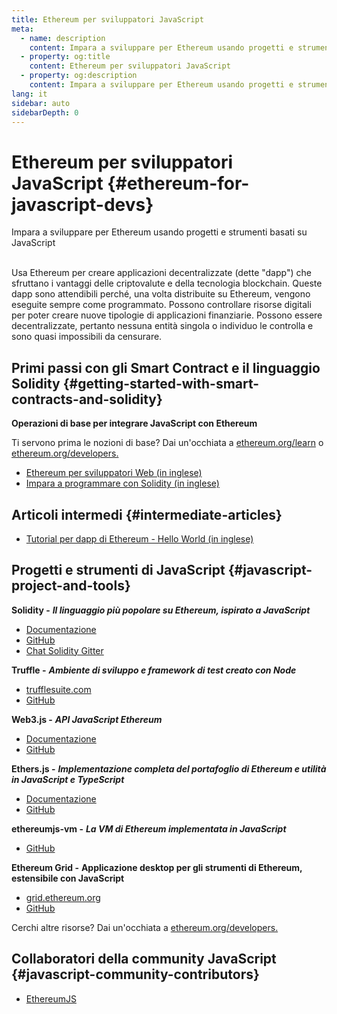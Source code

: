 ```yaml
---
title: Ethereum per sviluppatori JavaScript
meta:
  - name: description
    content: Impara a sviluppare per Ethereum usando progetti e strumenti basati su JavaScript
  - property: og:title
    content: Ethereum per sviluppatori JavaScript
  - property: og:description
    content: Impara a sviluppare per Ethereum usando progetti e strumenti basati su JavaScript
lang: it
sidebar: auto
sidebarDepth: 0
---
```


# Ethereum per sviluppatori JavaScript {#ethereum-for-javascript-devs}

<div class="featured">Impara a sviluppare per Ethereum usando progetti e strumenti basati su JavaScript</div><br>

Usa Ethereum per creare applicazioni decentralizzate (dette "dapp") che sfruttano i vantaggi delle criptovalute e della tecnologia blockchain. Queste dapp sono attendibili perché, una volta distribuite su Ethereum, vengono eseguite sempre come programmato. Possono controllare risorse digitali per poter creare nuove tipologie di applicazioni finanziarie. Possono essere decentralizzate, pertanto nessuna entità singola o individuo le controlla e sono quasi impossibili da censurare.

## Primi passi con gli Smart Contract e il linguaggio Solidity {#getting-started-with-smart-contracts-and-solidity}

**Operazioni di base per integrare JavaScript con Ethereum**

Ti servono prima le nozioni di base? Dai un'occhiata a [ethereum.org/learn](/learn/) o [ethereum.org/developers.](/developers/)

- [Ethereum per sviluppatori Web (in inglese)](https://medium.com/@mvmurthy/ethereum-for-web-developers-890be23d1d0c)
- [Impara a programmare con Solidity (in inglese)](https://cryptozombies.io/)

## Articoli intermedi {#intermediate-articles}

- [Tutorial per dapp di Ethereum - Hello World (in inglese)](https://medium.com/@mvmurthy/full-stack-hello-world-voting-ethereum-dapp-tutorial-part-1-40d2d0d807c2)

## Progetti e strumenti di JavaScript {#javascript-project-and-tools}

**Solidity -** **_Il linguaggio più popolare su Ethereum, ispirato a JavaScript_**

- [Documentazione](https://solidity.readthedocs.io)
- [GitHub](https://github.com/ethereum/solidity/)
- [Chat Solidity Gitter](https://gitter.im/ethereum/solidity/)

**Truffle -** **_Ambiente di sviluppo e framework di test creato con Node_**

- [trufflesuite.com](https://www.trufflesuite.com/)
- [GitHub](https://github.com/trufflesuite/truffle)

**Web3.js -** **_API JavaScript Ethereum_**

- [Documentazione](https://web3js.readthedocs.io/en/1.0/)
- [GitHub](https://github.com/ethereum/web3.js/)

**Ethers.js -** **_Implementazione completa del portafoglio di Ethereum e utilità in JavaScript e TypeScript_**

- [Documentazione](https://docs.ethers.io/ethers.js/html/)
- [GitHub](https://github.com/ethers-io/ethers.js/)

**ethereumjs-vm -** **_La VM di Ethereum implementata in JavaScript_**

- [GitHub](https://github.com/ethereumjs/ethereumjs-vm)

**Ethereum Grid -** **Applicazione desktop per gli strumenti di Ethereum, estensibile con JavaScript**

- [grid.ethereum.org](https://grid.ethereum.org)
- [GitHub](https://github.com/ethereum/grid)

Cerchi altre risorse? Dai un'occhiata a [ethereum.org/developers.](/developers/)

## Collaboratori della community JavaScript {#javascript-community-contributors}

- [EthereumJS](https://ethereumjs.github.io)
